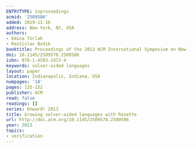 ```yaml
---
ENTRYTYPE: inproceedings
acmid: '2509586'
added: 2019-11-16
address: New York, NY, USA
authors:
- Emina Torlak
- Rastislav Bodik
booktitle: Proceedings of the 2013 ACM International Symposium on New Ideas, New Paradigms, and Reflections on Programming \& Software
doi: 10.1145/2509578.2509586
isbn: 978-1-4503-2472-4
keywords: solver-aided languages
layout: paper
location: Indianapolis, Indiana, USA
numpages: '18'
pages: 135-152
publisher: ACM
read: false
readings: []
series: Onward! 2013
title: Growing solver-aided languages with Rosette
url: http://doi.acm.org/10.1145/2509578.2509586
year: 2013
topics:
- verification
---
```


